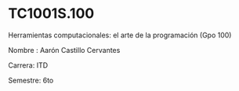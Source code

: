 # TC1001S.100
Herramientas computacionales: el arte de la programación (Gpo 100)

Nombre :
Aarón Castillo Cervantes 
  
  
Carrera:
ITD
  
  
Semestre:
6to 
  
  
